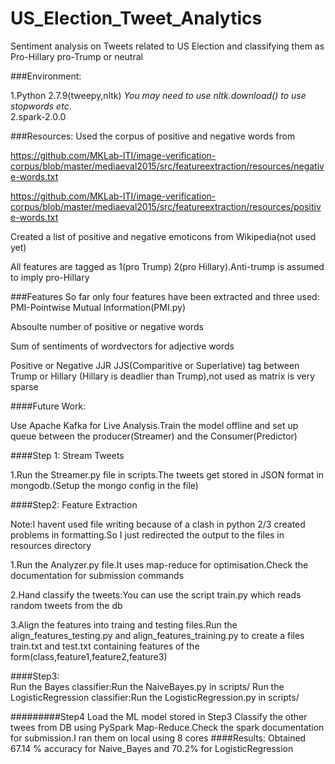 # US_Election_Tweet_Analytics
Sentiment analysis on Tweets related to US Election and classifying them as Pro-Hillary pro-Trump or neutral

###Environment:

  1.Python 2.7.9(tweepy,nltk) _You may need to use nltk.download() to use stopwords etc_.  
  2.spark-2.0.0

###Resources:
  Used the corpus of positive and negative words from 
  
  https://github.com/MKLab-ITI/image-verification-corpus/blob/master/mediaeval2015/src/featureextraction/resources/negative-words.txt
    
  https://github.com/MKLab-ITI/image-verification-corpus/blob/master/mediaeval2015/src/featureextraction/resources/positive-words.txt

Created a list of positive and negative emoticons from Wikipedia(not used yet)  

All features are tagged as 1(pro Trump) 2(pro Hillary).Anti-trump is assumed to imply pro-Hillary

###Features
So far only four features have been extracted and three used:
  PMI-Pointwise Mutual Information(PMI.py)
  
  Absoulte number of positive or negative words
  
  Sum of sentiments of wordvectors for adjective words
  
  Positive or Negative JJR JJS(Comparitive or Superlative) tag between Trump or Hillary (Hillary is deadlier than Trump),not used as matrix is very sparse
 
####Future Work:

  Use Apache Kafka for Live Analysis.Train the model offline and set up queue between the producer(Streamer) and the    Consumer(Predictor) 

####Step 1: Stream Tweets

 1.Run the Streamer.py file in scripts.The tweets get stored in JSON format in mongodb.(Setup the mongo config in the file)
  

####Step2: Feature Extraction

Note:I havent used file writing because of a clash in python 2/3 created problems in formatting.So I just redirected the output to the files in resources directory

  1.Run the Analyzer.py file.It uses map-reduce for optimisation.Check the documentation for submission commands
    
  2.Hand classify the tweets:You can use the script train.py which reads random tweets from the db
   
  3.Align the features into traing and testing files.Run the align_features_testing.py and align_features_training.py to create a files train.txt and test.txt containing features of the form(class,feature1,feature2,feature3)
  

####Step3:  
Run the Bayes classifier:Run the NaiveBayes.py in scripts/
Run the LogisticRegression classifier:Run the LogisticRegression.py in scripts/

#########Step4
Load the ML model stored in Step3
Classify the other twees from DB using PySpark Map-Reduce.Check the spark documentation for submission.I ran them on local using 8 cores 
####Results:
Obtained 67.14 % accuracy for Naive_Bayes and 70.2% for LogisticRegression


  
  
